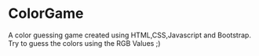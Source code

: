 # ColorGame
A color guessing game created using HTML,CSS,Javascript and Bootstrap.
Try to guess the colors using the RGB Values ;)
